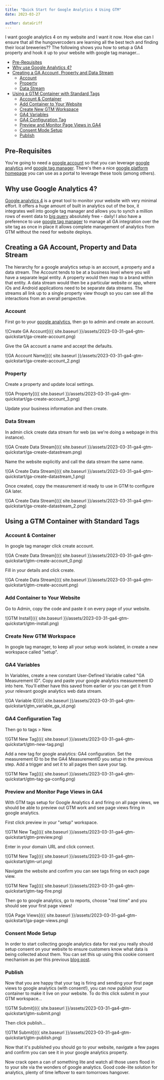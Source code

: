 ```yaml
---
title: "Quick Start for Google Analytics 4 Using GTM"
date: 2023-03-27

author: dataGriff
---
```


I want google analytics 4 on my website and I want it now. How else can I ensure that all the hungovercoders are learning all the best tech and finding their local breweries?? The following shows you how to setup a GA4 property and hook it up to your website with google tag manager...

- [Pre-Requisites](#pre-requisites)
- [Why use Google Analytics 4?](#why-use-google-analytics-4)
- [Creating a GA Account, Property and Data Stream](#creating-a-ga-account-property-and-data-stream)
  - [Account](#account)
  - [Property](#property)
  - [Data Stream](#data-stream)
- [Using a GTM Container with Standard Tags](#using-a-gtm-container-with-standard-tags)
  - [Account \& Container](#account--container)
  - [Add Container to Your Website](#add-container-to-your-website)
  - [Create New GTM Workspace](#create-new-gtm-workspace)
  - [GA4 Variables](#ga4-variables)
  - [GA4 Configuration Tag](#ga4-configuration-tag)
  - [Preview and Monitor Page Views in GA4](#preview-and-monitor-page-views-in-ga4)
  - [Consent Mode Setup](#consent-mode-setup)
  - [Publish](#publish)

## Pre-Requisites

You're going to need a [google account](https://myaccount.google.com/) so that you can leverage [google analytics](https://analytics.google.com/analytics/web/) and [google tag manager](https://tagmanager.google.com/). There's then a nice [google platform homepage](https://marketingplatform.google.com/home) you can use as a portal to leverage these tools (among others).

## Why use Google Analytics 4?

[Google analytics 4](https://developers.google.com/analytics/devguides/collection/ga4) is a great tool to monitor your website with very minimal effort. It offers a huge amount of built in analytics out of the box, it integrates well into google tag manager and allows you to synch a million rows of event data to [big query](https://cloud.google.com/bigquery) absolutely free - daily! I also have a preference to use [google tag manager](https://tagmanager.google.com/) to manage all GA integration over the site tag as once in place it allows complete management of analytics from GTM without the need for website deploys.

## Creating a GA Account, Property and Data Stream

The hierarchy for a google analytics setup is an account, a property and a data stream. The Account tends to be at a business level where you will have a separate legal entity. A property would then map to a brand within that entity. A data stream would then be a particular website or app, where iOs and Android applications need to be separate data streams. The streams all link up to a single property view though so you can see all the interactions from an overall perspective.

### Account

First go to your [google analytics](https://analytics.google.com/analytics/web/), then go to admin and create an account.

![Create GA Account]({{ site.baseurl }}/assets/2023-03-31-ga4-gtm-quickstart/ga-create-account.png)

Give the GA account a name and accept the defaults.

![GA Account Name]({{ site.baseurl }}/assets/2023-03-31-ga4-gtm-quickstart/ga-create-account_2.png)

### Property

Create a property and update local settings.

![GA Property]({{ site.baseurl }}/assets/2023-03-31-ga4-gtm-quickstart/ga-create-account_3.png)

Update your business information and then create.

### Data Stream

In admin click create data stream for web (as we're doing a webpage in this instance).

![GA Create Data Stream]({{ site.baseurl }}/assets/2023-03-31-ga4-gtm-quickstart/ga-create-datastream.png)

Name the website explicitly and call the data stream the same name.

![GA Create Data Stream]({{ site.baseurl }}/assets/2023-03-31-ga4-gtm-quickstart/ga-create-datastream_1.png)

Once created, copy the measurement id ready to use in GTM to configure GA later.

![GA Create Data Stream]({{ site.baseurl }}/assets/2023-03-31-ga4-gtm-quickstart/ga-create-datastream_2.png)

## Using a GTM Container with Standard Tags

### Account & Container

In google tag manager click create account.

![GA Create Data Stream]({{ site.baseurl }}/assets/2023-03-31-ga4-gtm-quickstart/gtm-create-account_0.png)

Fill in your details and click create.

![GA Create Data Stream]({{ site.baseurl }}/assets/2023-03-31-ga4-gtm-quickstart/gtm-create-account.png)

### Add Container to Your Website

Go to Admin, copy the code and paste it on every page of your website.

![GTM Install]({{ site.baseurl }}/assets/2023-03-31-ga4-gtm-quickstart/gtm-install.png)

### Create New GTM Workspace

In google tag manager, to keep all your setup work isolated, in create a new workspace called "setup".

### GA4 Variables

In Variables, create a new constant User-Defined Variable called "GA Measurement ID". Copy and paste your google analytics measurement ID into here. You'll either have this saved from earlier or you can get it from your relevant google analytics web data stream.

![GA Variable ID]({{ site.baseurl }}/assets/2023-03-31-ga4-gtm-quickstart/gtm_variable_ga_id.png)

### GA4 Configuration Tag

 Then go to tags > New.

![GTM New Tag]({{ site.baseurl }}/assets/2023-03-31-ga4-gtm-quickstart/gtm-new-tag.png)

Add a new tag for google analytics: GA4 configuration. Set the measurement ID to be the GA4 MeasurementID you setup in the previous step. Add a trigger and set it to all pages then save your tag.

![GTM New Tag]({{ site.baseurl }}/assets/2023-03-31-ga4-gtm-quickstart/gtm-tag-ga-config.png)

### Preview and Monitor Page Views in GA4

With GTM tags setup for Google Analytics 4 and firing on all page views, we should be able to preview out GTM work and see page views firing in google analytics.

First click preview in your "setup" workspace.

![GTM New Tag]({{ site.baseurl }}/assets/2023-03-31-ga4-gtm-quickstart/gtm-preview.png)

Enter in your domain URL and click connect.

![GTM New Tag]({{ site.baseurl }}/assets/2023-03-31-ga4-gtm-quickstart/gtm-url.png)

Navigate the website and confirm you can see tags firing on each page view.

![GTM New Tag]({{ site.baseurl }}/assets/2023-03-31-ga4-gtm-quickstart/gtm-tag-fire.png)

Then go to google analytics, go to reports, choose "real time" and you should see your first page views!

![GA Page Views]({{ site.baseurl }}/assets/2023-03-31-ga4-gtm-quickstart/ga-page-views.png)

### Consent Mode Setup

In order to start collecting google analytics data for real you really should setup consent on your website to ensure customers know what data is being collected about them. You can set this up using this cookie consent mechanism as per this previous [blog post](https://www.hungovercoders.com/blog/datagriff/2023/03/11/cookie-consent.html).

### Publish

Now that you are happy that your tag is firing and sending your first page views to google analytics (with consent!), you can now publish your container to make it live on your website. To do this click submit in your GTM workspace...

![GTM Submit]({{ site.baseurl }}/assets/2023-03-31-ga4-gtm-quickstart/gtm-submit.png)

Then click publish...

![GTM Submit]({{ site.baseurl }}/assets/2023-03-31-ga4-gtm-quickstart/gtm-publish.png)

Now that it's published you should go to your website, navigate a few pages and confirm you can see it in your google analytics property.

Now crack open a can of something lite and watch all those users flood in to your site via the wonders of google analytics. Good code-lite solution for analytics, plenty of time leftover to earn tomorrows hangover.
